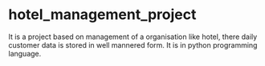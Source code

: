 # hotel_management_project
It is a project based on management of a organisation like hotel, there daily customer data is stored in well mannered form. It is in python programming language.
